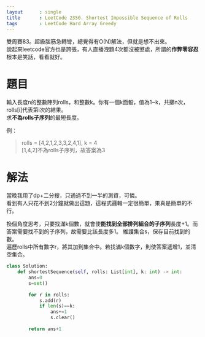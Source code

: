 ```yaml
--- 
layout      : single
title       : LeetCode 2350. Shortest Impossible Sequence of Rolls
tags        : LeetCode Hard Array Greedy
---
```

雙周賽83。超級腦筋急轉彎，總覺得有O(N)解法，但就是想不出來。  
說起來leetcode官方也是誇張，有人直播洩題4次都沒被懲處，所謂的**作弊零容忍**根本是笑話，看看就好。  

# 題目
輸入長度n的整數陣列rolls，和整數k。你有一個k面骰，值為1\~k，共擲n次，rolls[i]代表第i次的結果。  
求**不為rolls子序列**的最短長度。  

例：  
> rolls = [4,2,1,2,3,3,2,4,1], k = 4  
> [1,4,2]不為rolls子序列，故答案為3  

# 解法
當晚我用了dp+二分搜，只通過不到一半的測資，可憐。  
看到有人只花不到2分鐘就做出這題，這程式邏輯一定很簡單，果真是簡單的不行。  

換個角度思考，只要找滿k個數，就會使**能找到全部排列組合的子序列**長度+1。而答案需要找不到的子序列，故需要比該長度多1。 
維護集合s，保存目前找到的數。   
遍歷rolls中所有數字r，將其加到集合中。若找滿k個數字，則使答案遞增1，並清空集合。  

```python
class Solution:
    def shortestSequence(self, rolls: List[int], k: int) -> int:
        ans=0
        s=set()
        
        for r in rolls:
            s.add(r)
            if len(s)==k:
                ans+=1
                s.clear()
                
        return ans+1
```
